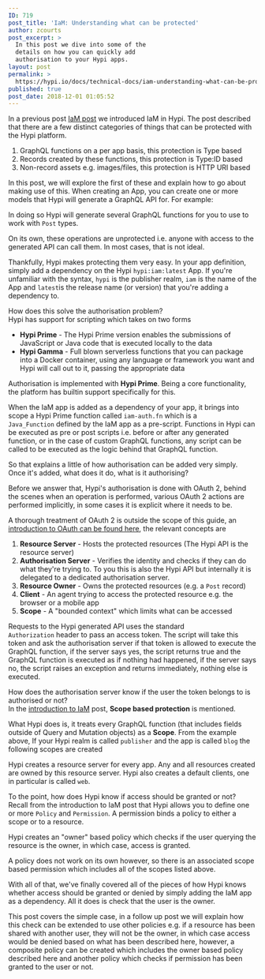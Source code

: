 ```yaml
---
ID: 719
post_title: 'IaM: Understanding what can be protected'
author: zcourts
post_excerpt: >
  In this post we dive into some of the
  details on how you can quickly add
  authorisation to your Hypi apps.
layout: post
permalink: >
  https://hypi.io/docs/technical-docs/iam-understanding-what-can-be-protected/
published: true
post_date: 2018-12-01 01:05:52
---
```

<!-- wp:paragraph -->

In a previous post [IaM post][1] we introduced IaM in Hypi. The post described that there are a few distinct categories of things that can be protected with the Hypi platform.

<!-- /wp:paragraph -->

<!-- wp:list {"ordered":true} -->

1.  GraphQL functions on a per app basis, this protection is Type based
2.  Records created by these functions, this protection is Type:ID based
3.  Non-record assets e.g. images/files, this protection is HTTP URI based

<!-- /wp:list -->

<!-- wp:paragraph -->

In this post, we will explore the first of these and explain how to go about making use of this. When creating an App, you can create one or more models that Hypi will generate a GraphQL API for. For example:

<!-- /wp:paragraph -->

<!-- wp:kebo/code {"lang":"Haskell","lines":true,"content":"type Post {\n  title: String!\n  body: String!\n  slug: String!\n}","highlighted":"\n                \u003cdiv class=\u0022kbco-block kbco-github\u0022\u003e\n                    \u003cdiv class=\u0022kbco-nums\u0022\u003e\u003cdiv class=\u0022kbco-num\u0022\u003e1\u003c/div\u003e\u003cdiv class=\u0022kbco-num\u0022\u003e2\u003c/div\u003e\u003cdiv class=\u0022kbco-num\u0022\u003e3\u003c/div\u003e\u003cdiv class=\u0022kbco-num\u0022\u003e4\u003c/div\u003e\u003cdiv class=\u0022kbco-num\u0022\u003e5\u003c/div\u003e\u003c/div\u003e\n                    \u003cdiv class=\u0022kbco-code\u0022\u003e\u003cdiv class=\u0022kbco-lines\u0022\u003e\u003cpre class=\u0022kbco-line\u0022\u003e\u003cspan class=\u0022kbco-keyword\u0022\u003etype\u003c/span\u003e\u0026nbsp;\u003cspan class=\u0022kbco-variable-2\u0022\u003ePost\u003c/span\u003e\u0026nbsp;{\u003c/pre\u003e\u003cpre class=\u0022kbco-line\u0022\u003e  \u003cspan class=\u0022kbco-variable\u0022\u003etitle\u003c/span\u003e\u003cspan class=\u0022kbco-keyword\u0022\u003e:\u003c/span\u003e\u0026nbsp;\u003cspan class=\u0022kbco-builtin\u0022\u003eString\u003c/span\u003e\u003cspan class=\u0022kbco-variable\u0022\u003e!\u003c/span\u003e\u003c/pre\u003e\u003cpre class=\u0022kbco-line\u0022\u003e  \u003cspan class=\u0022kbco-variable\u0022\u003ebody\u003c/span\u003e\u003cspan class=\u0022kbco-keyword\u0022\u003e:\u003c/span\u003e\u0026nbsp;\u003cspan class=\u0022kbco-builtin\u0022\u003eString\u003c/span\u003e\u003cspan class=\u0022kbco-variable\u0022\u003e!\u003c/span\u003e\u003c/pre\u003e\u003cpre class=\u0022kbco-line\u0022\u003e  \u003cspan class=\u0022kbco-variable\u0022\u003eslug\u003c/span\u003e\u003cspan class=\u0022kbco-keyword\u0022\u003e:\u003c/span\u003e\u0026nbsp;\u003cspan class=\u0022kbco-builtin\u0022\u003eString\u003c/span\u003e\u003cspan class=\u0022kbco-variable\u0022\u003e!\u003c/span\u003e\u003c/pre\u003e\u003cpre class=\u0022kbco-line\u0022\u003e}\u003c/pre\u003e\u003c/div\u003e\u003c/div\u003e\n                \u003c/div\u003e"} /-->

<!-- wp:paragraph -->

In doing so Hypi will generate several GraphQL functions for you to use to work with `Post` types.

<!-- /wp:paragraph -->

<!-- wp:kebo/code {"lang":"Haskell","content":"\u002d\u002d Query:\nfindPost(filter: String): [Post!]\n\n\u002d\u002d Mutation:\ncreatePost(..)\nupdatePost(..)\ntrashPost(..)\ndeletePost(..)","highlighted":"\n                \u003cdiv class=\u0022kbco-block kbco-github\u0022\u003e\n                    \n                    \u003cdiv class=\u0022kbco-code\u0022\u003e\u003cdiv class=\u0022kbco-lines\u0022\u003e\u003cpre class=\u0022kbco-line\u0022\u003e\u003cspan class=\u0022kbco-comment\u0022\u003e\u002d\u002d Query:\u003c/span\u003e\u003c/pre\u003e\u003cpre class=\u0022kbco-line\u0022\u003e\u003cspan class=\u0022kbco-variable\u0022\u003efindPost\u003c/span\u003e(\u003cspan class=\u0022kbco-builtin\u0022\u003efilter\u003c/span\u003e\u003cspan class=\u0022kbco-keyword\u0022\u003e:\u003c/span\u003e\u0026nbsp;\u003cspan class=\u0022kbco-builtin\u0022\u003eString\u003c/span\u003e)\u003cspan class=\u0022kbco-keyword\u0022\u003e:\u003c/span\u003e\u0026nbsp;[\u003cspan class=\u0022kbco-variable-2\u0022\u003ePost\u003c/span\u003e\u003cspan class=\u0022kbco-variable\u0022\u003e!\u003c/span\u003e]\u003c/pre\u003e\u003cpre class=\u0022kbco-line\u0022\u003e\n\u003c/pre\u003e\u003cpre class=\u0022kbco-line\u0022\u003e\u003cspan class=\u0022kbco-comment\u0022\u003e\u002d\u002d Mutation:\u003c/span\u003e\u003c/pre\u003e\u003cpre class=\u0022kbco-line\u0022\u003e\u003cspan class=\u0022kbco-variable\u0022\u003ecreatePost\u003c/span\u003e(\u003cspan class=\u0022kbco-keyword\u0022\u003e..\u003c/span\u003e)\u003c/pre\u003e\u003cpre class=\u0022kbco-line\u0022\u003e\u003cspan class=\u0022kbco-variable\u0022\u003eupdatePost\u003c/span\u003e(\u003cspan class=\u0022kbco-keyword\u0022\u003e..\u003c/span\u003e)\u003c/pre\u003e\u003cpre class=\u0022kbco-line\u0022\u003e\u003cspan class=\u0022kbco-variable\u0022\u003etrashPost\u003c/span\u003e(\u003cspan class=\u0022kbco-keyword\u0022\u003e..\u003c/span\u003e)\u003c/pre\u003e\u003cpre class=\u0022kbco-line\u0022\u003e\u003cspan class=\u0022kbco-variable\u0022\u003edeletePost\u003c/span\u003e(\u003cspan class=\u0022kbco-keyword\u0022\u003e..\u003c/span\u003e)\u003c/pre\u003e\u003c/div\u003e\u003c/div\u003e\n                \u003c/div\u003e"} /-->

<!-- wp:paragraph -->

On its own, these operations are unprotected i.e. anyone with access to the generated API can call them. In most cases, that is not ideal. 

<!-- /wp:paragraph -->

<!-- wp:paragraph -->

Thankfully, Hypi makes protecting them very easy. In your app definition, simply add a dependency on the Hypi `hypi:iam:latest` App. If you're unfamiliar with the syntax, `hypi` is the publisher realm, `iam` is the name of the App and `latest`is the release name (or version) that you're adding a dependency to.

<!-- /wp:paragraph -->

<!-- wp:paragraph -->

How does this solve the authorisation problem?  
Hypi has support for scripting which takes on two forms

<!-- /wp:paragraph -->

<!-- wp:list -->

*   **Hypi Prime** - The Hypi Prime version enables the submissions of JavaScript or Java code that is executed locally to the data
*   **Hypi Gamma** - Full blown serverless functions that you can package into a Docker container, using any language or framework you want and Hypi will call out to it, passing the appropriate data

<!-- /wp:list -->

<!-- wp:paragraph -->

Authorisation is implemented with **Hypi Prime**. Being a core functionality, the platform has builtin support specifically for this.  
  
When the IaM app is added as a dependency of your app, it brings into scope a Hypi Prime function called `iam-auth.fn` which is a `Java_Function` defined by the IaM app as a pre-script. Functions in Hypi can be executed as pre or post scripts i.e. before or after any generated function, or in the case of custom GraphQL functions, any script can be called to be executed as the logic behind that GraphQL function.

<!-- /wp:paragraph -->

<!-- wp:paragraph -->

So that explains a little of how authorisation can be added very simply. Once it's added, what does it do, what is it authorising?

<!-- /wp:paragraph -->

<!-- wp:paragraph -->

Before we answer that, Hypi's authorisation is done with OAuth 2, behind the scenes when an operation is performed, various OAuth 2 actions are performed implicitly, in some cases it is explicit where it needs to be.

<!-- /wp:paragraph -->

<!-- wp:paragraph -->

A thorough treatment of OAuth 2 is outside the scope of this guide, an [introduction to OAuth can be found here][2], the relevant concepts are

<!-- /wp:paragraph -->

<!-- wp:list {"ordered":true} -->

1.  **Resource Server** - Hosts the protected resources (The Hypi API is the resource server)
2.  **Authorisation Server** - Verifies the identity and checks if they can do what they're trying to. To you this is also the Hypi API but internally it is delegated to a dedicated authorisation server.
3.  **Resource Owner** - Owns the protected resources (e.g. a `Post` record)
4.  **Client** - An agent trying to access the protected resource e.g. the browser or a mobile app 
5.  **Scope** - A "bounded context" which limits what can be accessed

<!-- /wp:list -->

<!-- wp:paragraph -->

Requests to the Hypi generated API uses the standard `Authorization` header to pass an access token. The script will take this token and ask the authorisation server if that token is allowed to execute the GraphQL function, if the server says yes, the script returns true and the GraphQL function is executed as if nothing had happened, if the server says no, the script raises an exception and returns immediately, nothing else is executed.

<!-- /wp:paragraph -->

<!-- wp:paragraph -->

How does the authorisation server know if the user the token belongs to is authorised or not?  
In the [introduction to IaM][1] post, **Scope based protection** is mentioned. 

<!-- /wp:paragraph -->

<!-- wp:paragraph -->

What Hypi does is, it treats every GraphQL function (that includes fields outside of Query and Mutation objects) as a **Scope**. From the example above, If your Hypi realm is called `publisher` and the app is called `blog` the following scopes are created

<!-- /wp:paragraph -->

<!-- wp:kebo/code {"lang":"Haskell","content":"publisher:blog:Post:title\npublisher:blog:Post:content\npublisher:blog:Post:slug\n\npublisher:blog:Query:findPost\npublisher:blog:Mutation:createPost\npublisher:blog:Mutation:updatePost\npublisher:blog:Mutation:trashPost\npublisher:blog:Mutation:deletePost","highlighted":"\n                \u003cdiv class=\u0022kbco-block kbco-github\u0022\u003e\n                    \n                    \u003cdiv class=\u0022kbco-code\u0022\u003e\u003cdiv class=\u0022kbco-lines\u0022\u003e\u003cpre class=\u0022kbco-line\u0022\u003e\u003cspan class=\u0022kbco-variable\u0022\u003epublisher\u003c/span\u003e\u003cspan class=\u0022kbco-keyword\u0022\u003e:\u003c/span\u003e\u003cspan class=\u0022kbco-variable\u0022\u003eblog\u003c/span\u003e\u003cspan class=\u0022kbco-keyword\u0022\u003e:\u003c/span\u003e\u003cspan class=\u0022kbco-variable-2\u0022\u003ePost\u003c/span\u003e\u003cspan class=\u0022kbco-keyword\u0022\u003e:\u003c/span\u003e\u003cspan class=\u0022kbco-variable\u0022\u003etitle\u003c/span\u003e\u003c/pre\u003e\u003cpre class=\u0022kbco-line\u0022\u003e\u003cspan class=\u0022kbco-variable\u0022\u003epublisher\u003c/span\u003e\u003cspan class=\u0022kbco-keyword\u0022\u003e:\u003c/span\u003e\u003cspan class=\u0022kbco-variable\u0022\u003eblog\u003c/span\u003e\u003cspan class=\u0022kbco-keyword\u0022\u003e:\u003c/span\u003e\u003cspan class=\u0022kbco-variable-2\u0022\u003ePost\u003c/span\u003e\u003cspan class=\u0022kbco-keyword\u0022\u003e:\u003c/span\u003e\u003cspan class=\u0022kbco-variable\u0022\u003econtent\u003c/span\u003e\u003c/pre\u003e\u003cpre class=\u0022kbco-line\u0022\u003e\u003cspan class=\u0022kbco-variable\u0022\u003epublisher\u003c/span\u003e\u003cspan class=\u0022kbco-keyword\u0022\u003e:\u003c/span\u003e\u003cspan class=\u0022kbco-variable\u0022\u003eblog\u003c/span\u003e\u003cspan class=\u0022kbco-keyword\u0022\u003e:\u003c/span\u003e\u003cspan class=\u0022kbco-variable-2\u0022\u003ePost\u003c/span\u003e\u003cspan class=\u0022kbco-keyword\u0022\u003e:\u003c/span\u003e\u003cspan class=\u0022kbco-variable\u0022\u003eslug\u003c/span\u003e\u003c/pre\u003e\u003cpre class=\u0022kbco-line\u0022\u003e\n\u003c/pre\u003e\u003cpre class=\u0022kbco-line\u0022\u003e\u003cspan class=\u0022kbco-variable\u0022\u003epublisher\u003c/span\u003e\u003cspan class=\u0022kbco-keyword\u0022\u003e:\u003c/span\u003e\u003cspan class=\u0022kbco-variable\u0022\u003eblog\u003c/span\u003e\u003cspan class=\u0022kbco-keyword\u0022\u003e:\u003c/span\u003e\u003cspan class=\u0022kbco-variable-2\u0022\u003eQuery\u003c/span\u003e\u003cspan class=\u0022kbco-keyword\u0022\u003e:\u003c/span\u003e\u003cspan class=\u0022kbco-variable\u0022\u003efindPost\u003c/span\u003e\u003c/pre\u003e\u003cpre class=\u0022kbco-line\u0022\u003e\u003cspan class=\u0022kbco-variable\u0022\u003epublisher\u003c/span\u003e\u003cspan class=\u0022kbco-keyword\u0022\u003e:\u003c/span\u003e\u003cspan class=\u0022kbco-variable\u0022\u003eblog\u003c/span\u003e\u003cspan class=\u0022kbco-keyword\u0022\u003e:\u003c/span\u003e\u003cspan class=\u0022kbco-variable-2\u0022\u003eMutation\u003c/span\u003e\u003cspan class=\u0022kbco-keyword\u0022\u003e:\u003c/span\u003e\u003cspan class=\u0022kbco-variable\u0022\u003ecreatePost\u003c/span\u003e\u003c/pre\u003e\u003cpre class=\u0022kbco-line\u0022\u003e\u003cspan class=\u0022kbco-variable\u0022\u003epublisher\u003c/span\u003e\u003cspan class=\u0022kbco-keyword\u0022\u003e:\u003c/span\u003e\u003cspan class=\u0022kbco-variable\u0022\u003eblog\u003c/span\u003e\u003cspan class=\u0022kbco-keyword\u0022\u003e:\u003c/span\u003e\u003cspan class=\u0022kbco-variable-2\u0022\u003eMutation\u003c/span\u003e\u003cspan class=\u0022kbco-keyword\u0022\u003e:\u003c/span\u003e\u003cspan class=\u0022kbco-variable\u0022\u003eupdatePost\u003c/span\u003e\u003c/pre\u003e\u003cpre class=\u0022kbco-line\u0022\u003e\u003cspan class=\u0022kbco-variable\u0022\u003epublisher\u003c/span\u003e\u003cspan class=\u0022kbco-keyword\u0022\u003e:\u003c/span\u003e\u003cspan class=\u0022kbco-variable\u0022\u003eblog\u003c/span\u003e\u003cspan class=\u0022kbco-keyword\u0022\u003e:\u003c/span\u003e\u003cspan class=\u0022kbco-variable-2\u0022\u003eMutation\u003c/span\u003e\u003cspan class=\u0022kbco-keyword\u0022\u003e:\u003c/span\u003e\u003cspan class=\u0022kbco-variable\u0022\u003etrashPost\u003c/span\u003e\u003c/pre\u003e\u003cpre class=\u0022kbco-line\u0022\u003e\u003cspan class=\u0022kbco-variable\u0022\u003epublisher\u003c/span\u003e\u003cspan class=\u0022kbco-keyword\u0022\u003e:\u003c/span\u003e\u003cspan class=\u0022kbco-variable\u0022\u003eblog\u003c/span\u003e\u003cspan class=\u0022kbco-keyword\u0022\u003e:\u003c/span\u003e\u003cspan class=\u0022kbco-variable-2\u0022\u003eMutation\u003c/span\u003e\u003cspan class=\u0022kbco-keyword\u0022\u003e:\u003c/span\u003e\u003cspan class=\u0022kbco-variable\u0022\u003edeletePost\u003c/span\u003e\u003c/pre\u003e\u003c/div\u003e\u003c/div\u003e\n                \u003c/div\u003e"} /-->

<!-- wp:paragraph -->

Hypi creates a resource server for every app. Any and all resources created are owned by this resource server. Hypi also creates a default clients, one in particular is called `web`. 

<!-- /wp:paragraph -->

<!-- wp:paragraph -->

To the point, how does Hypi know if access should be granted or not? Recall from the introduction to IaM post that Hypi allows you to define one or more `Policy` and `Permission`. A permission binds a policy to either a scope or to a resource.

<!-- /wp:paragraph -->

<!-- wp:paragraph -->

Hypi creates an "owner" based policy which checks if the user querying the resource is the owner, in which case, access is granted.   
  
A policy does not work on its own however, so there is an associated scope based permission which includes all of the scopes listed above.

<!-- /wp:paragraph -->

<!-- wp:paragraph -->

With all of that, we've finally covered all of the pieces of how Hypi knows whether access should be granted or denied by simply adding the IaM app as a dependency. All it does is check that the user is the owner.

<!-- /wp:paragraph -->

<!-- wp:paragraph -->

This post covers the simple case, in a follow up post we will explain how this check can be extended to use other policies e.g. if a resource has been shared with another user, they will not be the owner, in which case access would be denied based on what has been described here, however, a composite policy can be created which includes the owner based policy described here and another policy which checks if permission has been granted to the user or not.

<!-- /wp:paragraph -->

 [1]: https://hypi.io/docs/technical-docs/identity-and-access-management-aka-authentication-authorisation/
 [2]: https://www.digitalocean.com/community/tutorials/an-introduction-to-oauth-2
